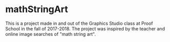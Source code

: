 # mathStringArt
This is a project made in and out of the Graphics Studio class at Proof School in the fall of 2017-2018. The project was inspired by the teacher and online image searches of "math string art".
